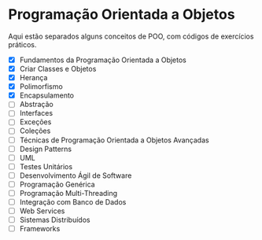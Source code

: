 # Programação Orientada a Objetos

Aqui estão separados alguns conceitos de POO, com códigos de exercícios práticos.

- [x] Fundamentos da Programação Orientada a Objetos
- [x] Criar Classes e Objetos
- [x] Herança
- [x] Polimorfismo
- [x] Encapsulamento
- [ ] Abstração
- [ ] Interfaces
- [ ] Exceções
- [ ] Coleções
- [ ] Técnicas de Programação Orientada a Objetos Avançadas
- [ ] Design Patterns
- [ ] UML
- [ ] Testes Unitários
- [ ] Desenvolvimento Ágil de Software
- [ ] Programação Genérica
- [ ] Programação Multi-Threading
- [ ] Integração com Banco de Dados
- [ ] Web Services
- [ ] Sistemas Distribuídos
- [ ] Frameworks
